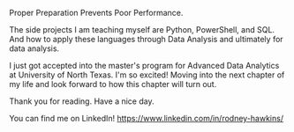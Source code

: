 Proper Preparation Prevents Poor Performance. 

The side projects I am teaching myself are Python, PowerShell, and SQL. And how to apply these languages through Data Analysis and ultimately for data analysis.

I just got accepted into the master's program for Advanced Data Analytics at University of North Texas. I'm so excited! Moving into the next chapter of my life and look forward to how this chapter will turn out.

Thank you for reading. Have a nice day.

You can find me on LinkedIn!
https://www.linkedin.com/in/rodney-hawkins/

<!---
SavantLogics/SavantLogics is a ✨ special ✨ repository because its `README.md` (this file) appears on your GitHub profile.
You can click the Preview link to take a look at your changes.
--->
